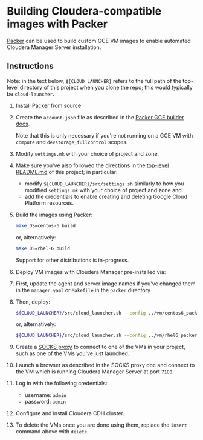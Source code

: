 Building Cloudera-compatible images with Packer
===============================================

[Packer](http://packer.io) can be used to build custom GCE VM images
to enable automated Cloudera Manager Server installation.

Instructions
------------

Note: in the text below, `${CLOUD_LAUNCHER}` refers to the full path of the
top-level directory of this project when you clone the repo; this would
typically be `cloud-launcher`.

1. Install [Packer](https://github.com/mitchellh/packer) from source

1. Create the `account.json` file as described in the
   [Packer GCE builder docs](https://www.packer.io/docs/builders/googlecompute.html).

   Note that this is only necessary if you're not running on a GCE VM with
   `compute` and `devstorage_fullcontrol` scopes.

1. Modify `settings.mk` with your choice of project and zone.

1. Make sure you've also followed the directions in the
   [top-level README.md](../../../../../README.md) of this project;
   in particular:

   * modify `${CLOUD_LAUNCHER}/src/settings.sh` similarly to how you
     modified `settings.mk` with your choice of project and zone and
   * add the credentials to enable creating and deleting Google Cloud Platform
     resources.

1. Build the images using Packer:

   ```bash
   make OS=centos-6 build
   ```

   or, alternatively:

   ```bash
   make OS=rhel-6 build
   ```

   Support for other distributions is in-progress.

1. Deploy VM images with Cloudera Manager pre-installed via:

  1. First, update the agent and server image names if you've changed them in
     the `manager.yaml` or `Makefile` in the `packer` directory

  1. Then, deploy:

     ```bash
     ${CLOUD_LAUNCHER}/src/cloud_launcher.sh --config ../vm/centos6_packer.py insert
     ```

     or, alternatively:

     ```bash
     ${CLOUD_LAUNCHER}/src/cloud_launcher.sh --config ../vm/rhel6_packer.py insert
     ```

1. Create a [SOCKS proxy](../../../../../scripts/util/socks-proxy.md) to connect
   to one of the VMs in your project, such as one of the VMs you've just
   launched.

1. Launch a browser as described in the SOCKS proxy doc and connect to the VM
   which is running Cloudera Manager Server at port `7180`.

1. Log in with the following credentials:

   * username: `admin`
   * password: `admin`

1. Configure and install Cloudera CDH cluster.

1. To delete the VMs once you are done using them, replace the `insert` command
   above with `delete`.
